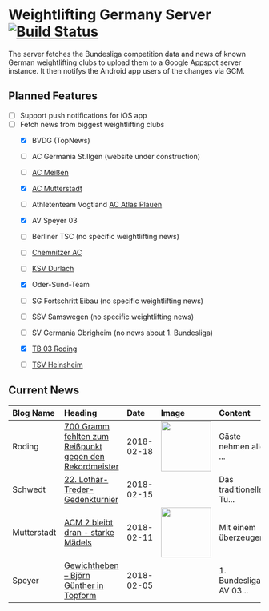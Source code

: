 # Weightlifting Germany Server [![Build Status](https://travis-ci.org/WGierke/weightlifting_germany_server.svg?branch=master)](https://travis-ci.org/WGierke/weightlifting_germany_server)

The server fetches the Bundesliga competition data and news of known German weightlifting clubs to upload them to a Google Appspot server instance.
It then notifys the Android app users of the changes via GCM.

## Planned Features
- [ ] Support push notifications for iOS app  
- [ ] Fetch news from biggest weightlifting clubs
    - [X] BVDG (TopNews)
    - [ ] AC Germania St.Ilgen (website under construction)
    - [ ] [AC Meißen](http://www.ac-meissen.de/index.php?start=1)
    - [X] [AC Mutterstadt](http://www.ac-mutterstadt.de/index.php?start=1)
    - [ ] Athletenteam Vogtland [AC Atlas Plauen](https://acatlas.wordpress.com/)
    - [X] AV Speyer 03
    - [ ] Berliner TSC (no specific weightlifting news)
    - [ ] [Chemnitzer AC](http://chemnitzer-athletenclub.de/aktuelles/news/page/1/)
    - [ ] [KSV Durlach](http://ksvdurlach.de/news?page_n54=1)
    - [X] Oder-Sund-Team
    - [ ] SG Fortschritt Eibau (no specific weightlifting news)
    - [ ] SSV Samswegen (no specific weightlifting news)
    - [ ] SV Germania Obrigheim (no news about 1. Bundesliga)
    - [X] [TB 03 Roding](http://www.tb03-gewichtheben.de/page/1/)
    - [ ] [TSV Heinsheim](http://gewichtheben.tsv-heinsheim.de/index.php?start=1)


## Current News

| Blog Name   | Heading                                                                                                                                                      | Date       | Image                                                                                                                  | Content                 |
|:------------|:-------------------------------------------------------------------------------------------------------------------------------------------------------------|:-----------|:-----------------------------------------------------------------------------------------------------------------------|:------------------------|
| Roding      | [700 Gramm fehlten zum Reißpunkt gegen den Rekordmeister](http://www.tb03-gewichtheben.de/2018/02/700-gramm-fehlten-zum-reisspunkt-gegen-den-rekordmeister/) | 2018-02-18 | <img src='http://www.tb03-gewichtheben.de/wp-content/gallery/tb-03-roding-ac-mutterstadt/P1070658.JPG' width='100px'/> | Gäste nehmen alle ...   |
| Schwedt     | [22. Lothar-Treder-Gedenkturnier](http://gewichtheben.blauweiss65-schwedt.de/?p=7679)                                                                        | 2018-02-15 |                                                                                                                        | Das traditionelle Tu... |
| Mutterstadt | [ACM 2 bleibt dran - starke Mädels](http://www.ac-mutterstadt.de/index.php?start=0&heading=1ed0c2e3a23c42e013871d2beb3e438c1518303600.0)                     | 2018-02-11 | <img src='http://www.ac-mutterstadt.de//images/Prot-zeils-jan18.JPG' width='100px'/>                                   | Mit einem überzeugen... |
| Speyer      | [Gewichtheben – Björn Günther in Topform](http://www.av03-speyer.de/2018/02/gewichtheben-bjoern-guenther-in-topform/)                                        | 2018-02-05 |                                                                                                                        | 1. Bundesliga: AV 03... |